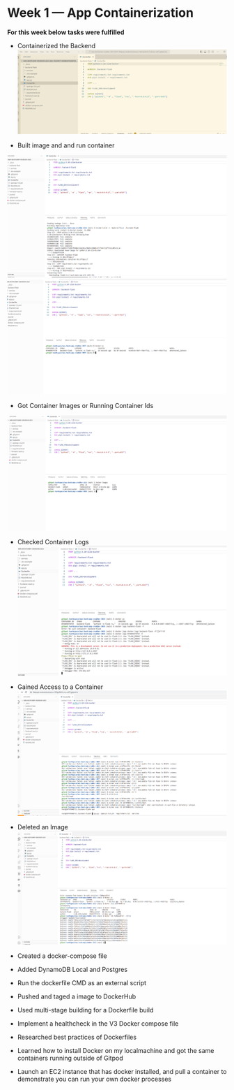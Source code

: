 # Week 1 — App Containerization

**For this week below tasks were fulfilled**

- Containerized the Backend
![Image for CLI](assets/week-1-screenshots/Containerized_the_Backend.png)

- Built image and and run container

![Image for CLI](assets/week-1-screenshots/2.png)
![Image for CLI](assets/week-1-screenshots/4.png)

- Got Container Images or Running Container Ids

![Image for CLI](assets/week-1-screenshots/3.png)

- Checked Container Logs
![Image for CLI](assets/week-1-screenshots/5.png)

- Gained Access to a Container
![Image for CLI](assets/week-1-screenshots/6.png)

- Deleted an Image
![Image for CLI](assets/week-1-screenshots/7.png)

- Created a docker-compose file

- Added DynamoDB Local and Postgres

- Run the dockerfile CMD as an external script

- Pushed and taged a image to DockerHub

- Used multi-stage building for a Dockerfile build

- Implement a healthcheck in the V3 Docker compose file

- Researched best practices of Dockerfiles

- Learned how to install Docker on my localmachine and got the same containers running outside of Gitpod

- Launch an EC2 instance that has docker installed, and pull a container to demonstrate you can run your own docker processes

